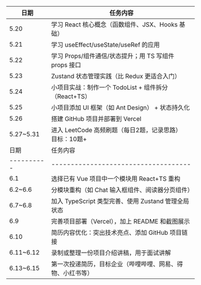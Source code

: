 | 日期         | 任务内容                                   |
| ---------- | -------------------------------------- |
| 5.20       | 学习 React 核心概念（函数组件、JSX、Hooks 基础）       |
| 5.21       | 学习 useEffect/useState/useRef 的应用       |
| 5.22       | 学习 Props/组件通信/状态提升；用 TS 写组件 props 接口   |
| 5.23       | Zustand 状态管理实践（比 Redux 更适合入门）          |
| 5.24       | 小项目实战：制作一个 TodoList + 组件拆分（React+TS）   |
| 5.25       | 小项目添加 UI 框架（如 Ant Design） + 状态持久化      |
| 5.26       | 搭建 GitHub 项目并部署到 Vercel                |
| 5.27\~5.31 | 进入 LeetCode 高频刷题（每日2题，记录思路）<br>目标：10题+ |
| 日期         | 任务内容                                 |
| ---------- | ------------------------------------ |
| 6.1        | 选择已有 Vue 项目中一个模块用 React+TS 重构        |
| 6.2\~6.6   | 分模块重构（如 Chat 输入框组件、阅读器分页组件）          |
| 6.7\~6.8   | 加入 TypeScript 类型完善、使用 Zustand 管理全局状态 |
| 6.9        | 完善项目部署（Vercel），加上 README 和截图展示       |
| 6.10       | 简历内容优化：突出技术亮点、添加 GitHub 项目链接         |
| 6.11\~6.12 | 录制或整理一份项目介绍讲稿，用于面试讲解                 |
| 6.13\~6.15 | 第一次投递简历，目标企业（哔哩哔哩、网易、得物、小红书等）        |
